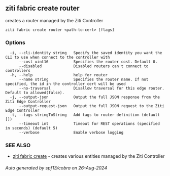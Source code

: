 ## ziti fabric create router

creates a router managed by the Ziti Controller

```
ziti fabric create router <path-to-cert> [flags]
```

### Options

```
  -i, --cli-identity string   Specify the saved identity you want the CLI to use when connect to the controller with
      --cost uint16           Specifies the router cost. Default 0.
      --disabled              Disabled routers can't connect to controllers
  -h, --help                  help for router
      --name string           Specifies the router name. If not specified, the id in the controller cert will be used
      --no-traversal          Disallow traversal for this edge router. Default to allowed(false).
  -j, --output-json           Output the full JSON response from the Ziti Edge Controller
      --output-request-json   Output the full JSON request to the Ziti Edge Controller
  -t, --tags stringToString   Add tags to router definition (default [])
      --timeout int           Timeout for REST operations (specified in seconds) (default 5)
      --verbose               Enable verbose logging
```

### SEE ALSO

* [ziti fabric create](../create.md)	 - creates various entities managed by the Ziti Controller

###### Auto generated by spf13/cobra on 26-Aug-2024
